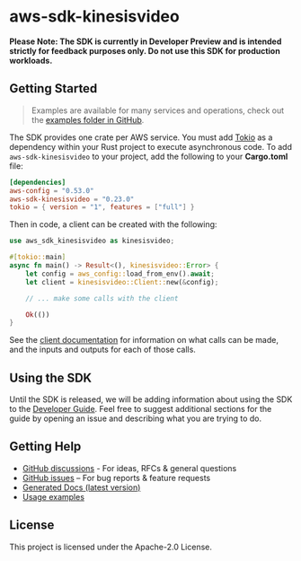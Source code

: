 # aws-sdk-kinesisvideo

**Please Note: The SDK is currently in Developer Preview and is intended strictly for
feedback purposes only. Do not use this SDK for production workloads.**



## Getting Started

> Examples are available for many services and operations, check out the
> [examples folder in GitHub](https://github.com/awslabs/aws-sdk-rust/tree/main/examples).

The SDK provides one crate per AWS service. You must add [Tokio](https://crates.io/crates/tokio)
as a dependency within your Rust project to execute asynchronous code. To add `aws-sdk-kinesisvideo` to
your project, add the following to your **Cargo.toml** file:

```toml
[dependencies]
aws-config = "0.53.0"
aws-sdk-kinesisvideo = "0.23.0"
tokio = { version = "1", features = ["full"] }
```

Then in code, a client can be created with the following:

```rust
use aws_sdk_kinesisvideo as kinesisvideo;

#[tokio::main]
async fn main() -> Result<(), kinesisvideo::Error> {
    let config = aws_config::load_from_env().await;
    let client = kinesisvideo::Client::new(&config);

    // ... make some calls with the client

    Ok(())
}
```

See the [client documentation](https://docs.rs/aws-sdk-kinesisvideo/latest/aws_sdk_kinesisvideo/client/struct.Client.html)
for information on what calls can be made, and the inputs and outputs for each of those calls.

## Using the SDK

Until the SDK is released, we will be adding information about using the SDK to the
[Developer Guide](https://docs.aws.amazon.com/sdk-for-rust/latest/dg/welcome.html). Feel free to suggest
additional sections for the guide by opening an issue and describing what you are trying to do.

## Getting Help

* [GitHub discussions](https://github.com/awslabs/aws-sdk-rust/discussions) - For ideas, RFCs & general questions
* [GitHub issues](https://github.com/awslabs/aws-sdk-rust/issues/new/choose) – For bug reports & feature requests
* [Generated Docs (latest version)](https://awslabs.github.io/aws-sdk-rust/)
* [Usage examples](https://github.com/awslabs/aws-sdk-rust/tree/main/examples)

## License

This project is licensed under the Apache-2.0 License.


